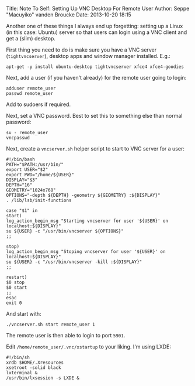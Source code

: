 Title: Note To Self: Setting Up VNC Desktop For Remote User
Author: Seppe "Macuyiko" vanden Broucke
Date: 2013-10-20 18:15

Another one of these things I always end up forgetting: setting up a Linux (in this case: Ubuntu) server so that users can login using a VNC client and get a (slim) desktop.

First thing you need to do is make sure you have a VNC server (`tightvncserver`), desktop apps and window manager installed. E.g.:

	apt-get -y install ubuntu-desktop tightvncserver xfce4 xfce4-goodies

Next, add a user (if you haven't already) for the remote user going to login:

	adduser remote_user
	passwd remote_user

Add to sudoers if required.

Next, set a VNC password. Best to set this to something else than normal password:

	su - remote_user
	vncpasswd

Next, create a `vncserver.sh` helper script to start to VNC server for a user:

	#!/bin/bash
	PATH="$PATH:/usr/bin/"
	export USER="$2"
	export PWD="/home/${USER}"
	DISPLAY="$3"
	DEPTH="16"
	GEOMETRY="1024x768"
	OPTIONS="-depth ${DEPTH} -geometry ${GEOMETRY} :${DISPLAY}"
	. /lib/lsb/init-functions

	case "$1" in
	start)
	log_action_begin_msg "Starting vncserver for user '${USER}' on localhost:${DISPLAY}"
	su ${USER} -c "/usr/bin/vncserver ${OPTIONS}"
	;;

	stop)
	log_action_begin_msg "Stoping vncserver for user '${USER}' on localhost:${DISPLAY}"
	su ${USER} -c "/usr/bin/vncserver -kill :${DISPLAY}"
	;;

	restart)
	$0 stop
	$0 start
	;;
	esac
	exit 0

And start with:

	./vncserver.sh start remote_user 1

The remote user is then able to login to port `5901`.

Edit `/home/remote_user/.vnc/xstartup` to your liking. I'm using LXDE:

	#!/bin/sh
	xrdb $HOME/.Xresources
	xsetroot -solid black
	lxterminal &
	/usr/bin/lxsession -s LXDE &

